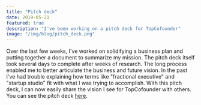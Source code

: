 ```yaml
---
title: "Pitch deck"
date: 2019-05-21
featured: true
description: "I've been working on a pitch deck for TopCofounder"
image: "/img/blog/pitch_deck.png"
---
```


Over the last few weeks, I've worked on solidifying a business plan and putting together a document to summarize my mission. The pitch deck itself took several days to complete after weeks of research. The long process enabled me to better articulate the business and future vision. In the past I've had trouble explaining how terms like "fractional executive" and "startup studio" fit with what I was trying to accomplish. With this pitch deck, I can now easily share the vision I see for TopCofounder with others. You can see the pitch deck <a href="http://pitchdeck.topcofounder.com">here</a>.